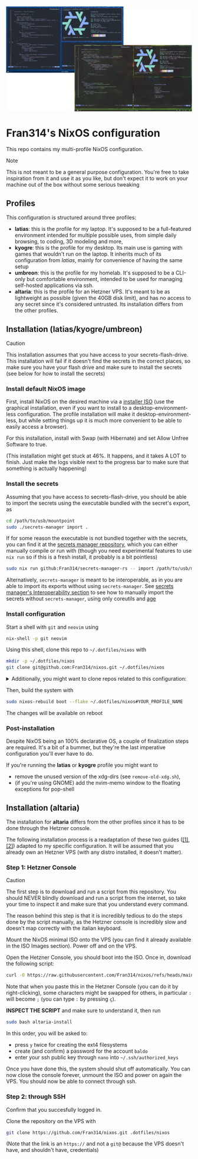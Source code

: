 ![Showcase of the desktop environment of latias](showcase/img.png)

# Fran314's NixOS configuration

This repo contains my multi-profile NixOS configuration.

> [!NOTE]  
> This is not meant to be a general purpose configuration. You're free to take
> inspiration from it and use it as you like, but don't expect it to work on
> your machine out of the box without some serious tweaking

## Profiles

This configuration is structured around three profiles:

- **latias**: this is the profile for my laptop. It's supposed to be a
  full-featured environment intended for multiple possible uses, from simple
  daily browsing, to coding, 3D modeling and more,
- **kyogre**: this is the profile for my desktop. Its main use is gaming with
  games that wouldn't run on the laptop. It inherits much of its configuration
  from _latias_, mainly for convenience of having the same setup
- **umbreon**: this is the profile for my homelab. It's supposed to be a
  CLI-only but comfortable environment, intended to be used for managing
  self-hosted applications via ssh.
- **altaria**: this is the profile for an Hetzner VPS. It's meant to be as
  lightweight as possible (given the 40GB disk limit), and has no access to any
  secret since it's considered untrusted. Its installation differs from the
  other profiles.

## Installation (latias/kyogre/umbreon)

> [!CAUTION]  
> This installation assumes that you have access to your secrets-flash-drive.
> This installation will fail if it doesn't find the secrets in the correct
> places, so make sure you have your flash drive and make sure to install the
> secrets (see below for how to install the secrets)

### Install default NixOS image

First, install NixOS on the desired machine via a
[installer ISO](https://nixos.org/download/#nixos-iso) (use the graphical
installation, even if you want to install to a desktop-environment-less
configuration. The profile installation will make it desktop-environment-less,
but while setting things up it is much more convenient to be able to easily
access a browser).

For this installation, install with Swap (with Hibernate) and set Allow Unfree
Software to true.

(This installation might get stuck at 46%. It happens, and it takes A LOT to
finish. Just make the logs visible next to the progress bar to make sure that
something is actually happening)

### Install the secrets

Assuming that you have access to secrets-flash-drive, you should be able to
import the secrets using the executable bundled with the secret's export, as

```bash
cd /path/to/usb/mountpoint
sudo ./secrets-manager import .
```

If for some reason the executable is not bundled together with the secrets, you
can find it at the
[secrets manager repository](https://github.com/Fran314/secrets-manager-rs),
which you can either manually compile or run with (though you need experimental
features to use `nix run` so if this is a fresh install, it probably is a bit
pointless)

```bash
sudo nix run github:Fran314/secrets-manager-rs -- import /path/to/usb/mountpoint
```

Alternatively, `secrets-manager` is meant to be interoperable, as in you are
able to import its exports without using `secrets-manager`. See
[secrets manager's Interoperability section](https://github.com/Fran314/secrets-manager-rs?tab=readme-ov-file#interoperability)
to see how to manually import the secrets without `secrets-manager`, using only
coreutils and [age](https://github.com/FiloSottile/age)

### Install configuration

Start a shell with `git` and `neovim` using

```bash
nix-shell -p git neovim
```

Using this shell, clone this repo to `~/.dotfiles/nixos` with

```bash
mkdir -p ~/.dotfiles/nixos
git clone git@github.com:Fran314/nixos.git ~/.dotfiles/nixos
```

<details>
<summary>Additionally, you might want to clone repos related to this configuration:</summary>

```bash
# repo for the custom nvim flake
mkdir -p ~/.dotfiles/nixvim
git clone git@github.com:Fran314/nixvim.git ~/.dotfiles/nixvim

# repo for the private (but not top-secret) data
mkdir -p ~/.dotfiles/nixos-private
git clone git@github.com:Fran314/nixos-private.git ~/.dotfiles/nixos-private
```

Note that these repos are not needed to fully install the configuration, you
only need to install them locally if you intend to edit them.

</details>

Then, build the system with

```bash
sudo nixos-rebuild boot --flake ~/.dotfiles/nixos#YOUR_PROFILE_NAME
```

The changes will be available on reboot

### Post-installation

Despite NixOS being an 100% declarative OS, a couple of finalization steps are
required. It's a bit of a bummer, but they're the last imperative configuration
you'll ever have to do.

If you're running the **latias** or **kyogre** profile you might want to

- remove the unused version of the xdg-dirs (see `remove-old-xdg.sh`),
- (if you're using GNOME) add the nvim-memo window to the floating exceptions
  for pop-shell

## Installation (altaria)

The installation for **altaria** differs from the other profiles since it has to
be done through the Hetzner console.

The following installation process is a readaptation of these two guides
([\[1\]](https://wiki.nixos.org/wiki/Install_NixOS_on_Hetzner_Cloud#Traditional_ISO_installation),
[\[2\]](https://nixos.org/manual/nixos/stable/#sec-installation-manual)) adapted
to my specific configuration. It will be assumed that you already own an Hetzner
VPS (with any distro installed, it doesn't matter).

### Step 1: Hetzner Console

> [!CAUTION]  
> The first step is to download and run a script from this repository. You
> should NEVER blindly download and run a script from the internet, so take your
> time to inspect it and make sure that you understand every command.
>
> The reason behind this step is that it is incredibly tedious to do the steps
> done by the script manually, as the Hetzner console is incredibly slow and
> doesn't map correctly with the italian keyboard.

Mount the NixOS minimal ISO onto the VPS (you can find it already available in
the ISO Images section). Power off and on the VPS.

Open the Hetzner Console, you should boot into the ISO. Once in, download the
following script:

```bash
curl -O https://raw.githubusercontent.com/Fran314/nixos/refs/heads/main/altaria-install
```

Note that when you paste this in the Hetzner Console (you can do it by
right-clicking), some characters might be swapped for others, in particular `:`
will become `;` (you can type `:` by pressing `ç`).

**INSPECT THE SCRIPT** and make sure to understand it, then run

```bash
sudo bash altaria-install
```

In this order, you will be asked to:

- press `y` twice for creating the ext4 filesystems
- create (and confirm) a password for the account `baldo`
- enter your ssh public key through `nano` into `~/.ssh/authorized_keys`

Once you have done this, the system should shut off automatically. You can now
close the console forever, unmount the ISO and power on again the VPS. You
should now be able to connect through ssh.

### Step 2: through SSH

Confirm that you succesfully logged in.

Clone the repository on the VPS with

```bash
git clone https://github.com/Fran314/nixos.git .dotfiles/nixos
```

(Note that the link is an `https://` and not a `git@` because the VPS doesn't
have, and shouldn't have, credentials)
